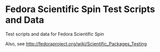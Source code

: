 Fedora Scientific Spin Test Scripts and Data
============================================

Test scripts and data for Fedora Scientific Spin

Also, see http://fedoraproject.org/wiki/Scientific_Packages_Testing
